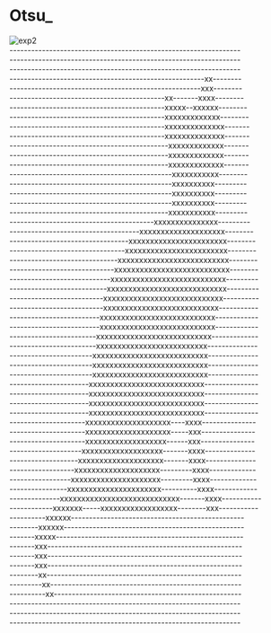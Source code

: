 # Otsu_
![exp2](https://user-images.githubusercontent.com/32203867/170816244-baa8aef1-df7d-45c3-b877-73aa698a8456.png) <br />
----------------------------------------------------------------<br /> 
----------------------------------------------------------------<br /> 
----------------------------------------------------------------<br /> 
------------------------------------------------------xx--------<br /> 
-----------------------------------------------------xxx--------<br /> 
-------------------------------------------xx-------xxxx--------<br /> 
-------------------------------------------xxxxx--xxxxxx--------<br /> 
-------------------------------------------xxxxxxxxxxxxx--------<br /> 
-------------------------------------------xxxxxxxxxxxxxx-------<br /> 
-------------------------------------------xxxxxxxxxxxxxx-------<br /> 
--------------------------------------------xxxxxxxxxxxxx-------<br /> 
--------------------------------------------xxxxxxxxxxxxx-------<br /> 
--------------------------------------------xxxxxxxxxxxxx-------<br /> 
---------------------------------------------xxxxxxxxxxx--------<br /> 
---------------------------------------------xxxxxxxxxx---------<br /> 
---------------------------------------------xxxxxxxxxx---------<br /> 
---------------------------------------------xxxxxxxxxx---------<br /> 
--------------------------------------------xxxxxxxxxxx---------<br /> 
----------------------------------------xxxxxxxxxxxxxxx---------<br /> 
------------------------------------xxxxxxxxxxxxxxxxxxxx--------<br /> 
---------------------------------xxxxxxxxxxxxxxxxxxxxxxx--------<br /> 
--------------------------------xxxxxxxxxxxxxxxxxxxxxxxx--------<br /> 
------------------------------xxxxxxxxxxxxxxxxxxxxxxxxxx--------<br /> 
-----------------------------xxxxxxxxxxxxxxxxxxxxxxxxxxx--------<br /> 
----------------------------xxxxxxxxxxxxxxxxxxxxxxxxxxx---------<br /> 
---------------------------xxxxxxxxxxxxxxxxxxxxxxxxxxxx---------<br /> 
--------------------------xxxxxxxxxxxxxxxxxxxxxxxxxxxx----------<br /> 
--------------------------xxxxxxxxxxxxxxxxxxxxxxxxxxx-----------<br /> 
-------------------------xxxxxxxxxxxxxxxxxxxxxxxxxxx------------<br /> 
-------------------------xxxxxxxxxxxxxxxxxxxxxxxxxxx------------<br /> 
------------------------xxxxxxxxxxxxxxxxxxxxxxxxxxx-------------<br /> 
------------------------xxxxxxxxxxxxxxxxxxxxxxxxxx--------------<br /> 
-----------------------xxxxxxxxxxxxxxxxxxxxxxxxxxx--------------<br /> 
-----------------------xxxxxxxxxxxxxxxxxxxxxxxxxxx--------------<br /> 
-----------------------xxxxxxxxxxxxxxxxxxxxxxxxxxx--------------<br /> 
----------------------xxxxxxxxxxxxxxxxxxxxxxxxxxx---------------<br /> 
----------------------xxxxxxxxxxxxxxxxxxxxxxxxxxx---------------<br /> 
----------------------xxxxxxxxxxxxxxxxxxxxxxxxxxx---------------<br /> 
----------------------xxxxxxxxxxxxxxxxxxxxxxxxxxx---------------<br /> 
---------------------xxxxxxxxxxxxxxxxxxxx----xxxx---------------<br /> 
---------------------xxxxxxxxxxxxxxxxxxxx-----xxx---------------<br /> 
---------------------xxxxxxxxxxxxxxxxxxx------xxx---------------<br /> 
--------------------xxxxxxxxxxxxxxxxxxx-------xxxx--------------<br /> 
-------------------xxxxxxxxxxxxxxxxxxxx-------xxxx--------------<br /> 
------------------xxxxxxxxxxxxxxxxxxxx---------xxxx-------------<br /> 
-----------------xxxxxxxxxxxxxxxxxxxxx---------xxxx-------------<br /> 
----------------xxxxxxxxxxxxxxxxxxxxxx----------xxxx------------<br /> 
--------------xxxxxxxxxxxxxxxxxxxxxxxxxxxx-------xxxx-----------<br /> 
------------xxxxxxx-----xxxxxxxxxxxxxxxxxx--------xxx-----------<br /> 
----------xxxxxx------------------------------------------------<br /> 
--------xxxxxx--------------------------------------------------<br /> 
-------xxxxx----------------------------------------------------<br /> 
-------xxx------------------------------------------------------<br /> 
-------xxx------------------------------------------------------<br /> 
-------xxx------------------------------------------------------<br /> 
--------xx------------------------------------------------------<br /> 
---------xx-----------------------------------------------------<br /> 
----------xx----------------------------------------------------<br /> 
----------------------------------------------------------------<br /> 
----------------------------------------------------------------<br /> 
----------------------------------------------------------------<br /> 
